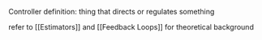 Controller definition: thing that directs or regulates something

refer to [[Estimators]] and [[Feedback Loops]] for theoretical background

